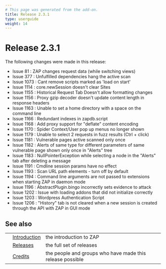 ```yaml
---
# This page was generated from the add-on.
title: Release 2.3.1
type: userguide
weight: 14
---
```


# Release 2.3.1

The following changes were made in this release:

* Issue 81 : ZAP changes request data (while switching views)
* Issue 377 : Unfulfilled dependencies hang the active scan
* Issue 1073 : Cant remove scripts marked as 'load on start'
* Issue 1114 : core.newSession doesn't clear Sites
* Issue 1155 : Historical Request Tab Doesn't allow formatting changes
* Issue 1156 : Proxy gzip decoder doesn't update content length in response headers
* Issue 1163 : Unable to set a home directory with a space on the command line
* Issue 1166 : Redundant indexes in zapdb.script
* Issue 1168 : Add proxy support for "deflate" content encoding
* Issue 1170 : Spider Context/User pop up menus no longer shown
* Issue 1179 : Unable to select 2 requests in fuzz results (Ctrl + click)
* Issue 1181 : Vulnerable pages active scanned only once
* Issue 1182 : Alerts of same type for different parameters of same vulnerable page shown only once in "Alerts" tree
* Issue 1183 : NullPointerException while selecting a node in the "Alerts" tab after deleting a message
* Issue 1191 : Cmdline session params have no effect
* Issue 1193 : Scan URL path elements - turn off by default
* Issue 1194 : Command line arguments are not passed to extensions when starting ZAP in daemon mode
* Issue 1196 : AbstractPlugin.bingo incorrectly sets evidence to attack
* Issue 1202 : Issue with loading addons that did not initialize correctly
* Issue 1203 : Wordpress Authentication Script
* Issue 1206 : "History" tab is not cleared when a new session is created through the API with ZAP in GUI mode

## See also

|   |                                     |                                                           |
|---|-------------------------------------|-----------------------------------------------------------|
|   | [Introduction](/docs/desktop/)      | the introduction to ZAP                                   |
|   | [Releases](/docs/desktop/releases/) | the full set of releases                                  |
|   | [Credits](/docs/desktop/credits/)   | the people and groups who have made this release possible |
